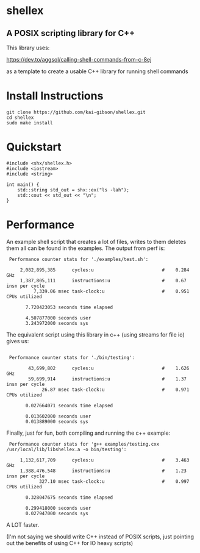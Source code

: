 # shellex
## A POSIX scripting library for C++

This library uses:

https://dev.to/aggsol/calling-shell-commands-from-c-8ej

as a template to create a usable C++ library for running shell commands

# Install Instructions
```
git clone https://github.com/kai-gibson/shellex.git
cd shellex
sudo make install
```

# Quickstart
```
#include <shx/shellex.h>
#include <iostream>
#include <string>

int main() {
    std::string std_out = shx::ex("ls -lah");    
    std::cout << std_out << "\n";
}
```


# Performance

An example shell script that creates a lot of files, writes to them
deletes them all can be found in the examples. The output from perf is:

```
 Performance counter stats for './examples/test.sh':

     2,082,895,385      cycles:u                         #    0.284 GHz                       
     1,387,805,111      instructions:u                   #    0.67  insn per cycle            
          7,339.06 msec task-clock:u                     #    0.951 CPUs utilized             

       7.720423053 seconds time elapsed

       4.507877000 seconds user
       3.243972000 seconds sys
```

The equivalent script using this library in c++ (using streams for file
io) gives us:
```

 Performance counter stats for './bin/testing':

        43,699,802      cycles:u                         #    1.626 GHz                       
        59,699,914      instructions:u                   #    1.37  insn per cycle            
             26.87 msec task-clock:u                     #    0.971 CPUs utilized             

       0.027664071 seconds time elapsed

       0.013602000 seconds user
       0.013889000 seconds sys
```

Finally, just for fun, both compiling and running the c++ example:
```
 Performance counter stats for 'g++ examples/testing.cxx /usr/local/lib/libshellex.a -o bin/testing':

     1,132,617,709      cycles:u                         #    3.463 GHz
     1,388,476,548      instructions:u                   #    1.23  insn per cycle
            327.10 msec task-clock:u                     #    0.997 CPUs utilized

       0.328047675 seconds time elapsed

       0.299418000 seconds user
       0.027947000 seconds sys
```

A LOT faster.

(I'm not saying we should write C++ instead of POSIX scripts, just
pointing out the benefits of using C++ for IO heavy scripts)
